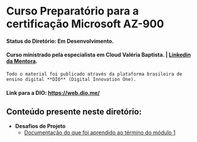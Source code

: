 # Curso Preparatório para a certificação Microsoft AZ-900

#### Status do Diretório: **Em Desenvolvimento**.

#### Curso ministrado pela especialista em Cloud **Valéria Baptista**. | [Linkedin da Mentora](https://www.linkedin.com/in/valeriabaptista/).

    Todo o material foi publicado através da plataforma brasileira de ensino digital **DIO** (Digital Innovation One).
        
#### Link para a **DIO**: https://web.dio.me/

## Conteúdo presente neste diretório:

- **Desafios de Projeto**
    - [Documentação do que foi aprendido ao término do módulo 1](./desafio-de-projeto/readme.md)

